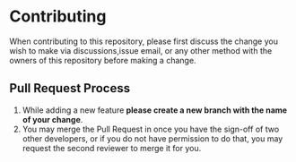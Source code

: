 # Contributing

When contributing to this repository, please first discuss the change you wish to make via discussions,issue
email, or any other method with the owners of this repository before making a change.


## Pull Request Process

1. While adding a new feature **please create a new branch with the name of your change**.
2. You may merge the Pull Request in once you have the sign-off of two other developers, or if you
   do not have permission to do that, you may request the second reviewer to merge it for you.
